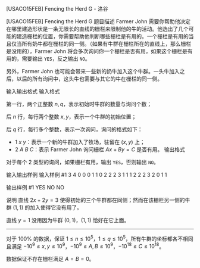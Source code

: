 



[USACO15FEB] Fencing the Herd G - 洛谷














[USACO15FEB] Fencing the Herd G
题目描述
Farmer John 需要你帮助他决定在哪里建造形状是一条无限长的直线的栅栏来限制他的牛的活动。他选出了几个可能的建造栅栏的位置，你需要帮助他判断哪些栅栏是有用的。一个栅栏是有用的当且仅当所有奶牛都在栅栏的同一侧。（如果有牛群在栅栏所在的直线上，那么栅栏是没用的），Farmer John 将会多次询问你一个栅栏是否有用，如果这个栅栏是有用的，需要输出 `YES`，反之输出 `NO`。

另外，Farmer John 也可能会带来一些新的奶牛加入这个牛群。一头牛加入之后，以后的所有询问中，这头牛也需要与其它的牛在栅栏的同一侧。

输入输出格式
输入格式


第一行，两个正整数 $n,q$，表示初始时牛群的数量与询问个数；

后 $n$ 行，每行两个整数 $x,y$，表示一个牛群的初始位置；

后 $q$ 行，每行多个整数，表示一次询问，询问的格式如下：

- 1 $x$ $y$：表示一个新的牛群加入了牧场，驻留在 $(x,y)$ 上；
- 2 $A$ $B$ $C$：表示 Farmer John 询问栅栏 $Ax+By=C$ 是否有用。
输出格式

对于每个 $2$ 类型的询问，如果栅栏有用，输出 `YES`，否则输出 `NO`。

输入输出样例
输入样例 #1
3 4 
0 0 
0 1 
1 0 
2 2 2 3 
1 1 1 
2 2 2 3 
2 0 1 1 

输出样例 #1
YES 
NO 
NO 


说明
直线 $2x+2y=3$ 使得初始的三个牛群都在同侧；然而在该栅栏另一侧的牛群 $(1,1)$ 的加入使得它没有用了。

直线 $y=1$ 没用因为牛群 $(0,1)$，$(1,1)$ 恰好在它上面。

---

对于 $100\%$ 的数据，保证 $1\leq n\leq 10^5$，$1\leq q\leq 10^5$，所有牛群的坐标都各不相同且满足 $-10^9\leq x,y\leq 10^9$，$-10^9\leq A,B\leq 10^9$，$-10^{18}\leq C\leq 10^{18}$。

数据保证不存在栅栏满足 $A=B=0$。






